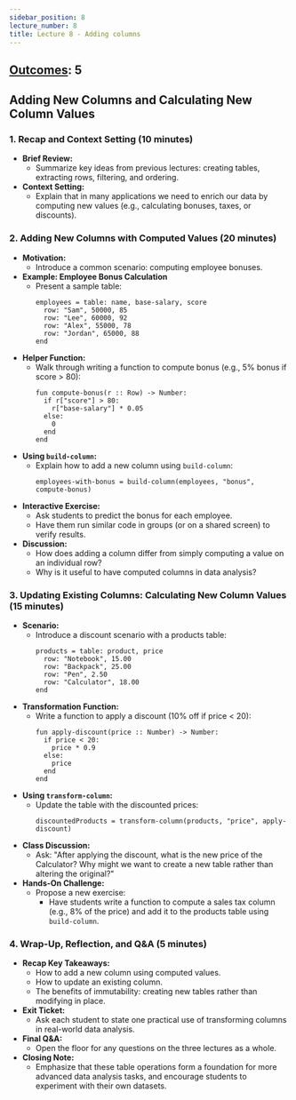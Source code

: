 ```yaml
---
sidebar_position: 8
lecture_number: 8
title: Lecture 8 - Adding columns
---
```


## [Outcomes](@/home/outcomes.md): 5

## Adding New Columns and Calculating New Column Values

### 1. Recap and Context Setting (10 minutes)
- **Brief Review:**  
  - Summarize key ideas from previous lectures: creating tables, extracting rows, filtering, and ordering.
- **Context Setting:**  
  - Explain that in many applications we need to enrich our data by computing new values (e.g., calculating bonuses, taxes, or discounts).

### 2. Adding New Columns with Computed Values (20 minutes)
- **Motivation:**  
  - Introduce a common scenario: computing employee bonuses.
- **Example: Employee Bonus Calculation**
  - Present a sample table:
    ```pyret
    employees = table: name, base-salary, score
      row: "Sam", 50000, 85
      row: "Lee", 60000, 92
      row: "Alex", 55000, 78
      row: "Jordan", 65000, 88
    end
    ```
- **Helper Function:**  
  - Walk through writing a function to compute bonus (e.g., 5% bonus if score > 80):
    ```pyret
    fun compute-bonus(r :: Row) -> Number:
      if r["score"] > 80:
        r["base-salary"] * 0.05
      else:
        0
      end
    end
    ```
- **Using `build-column`:**  
  - Explain how to add a new column using `build-column`:
    ```pyret
    employees-with-bonus = build-column(employees, "bonus", compute-bonus)
    ```
- **Interactive Exercise:**  
  - Ask students to predict the bonus for each employee.
  - Have them run similar code in groups (or on a shared screen) to verify results.
- **Discussion:**  
  - How does adding a column differ from simply computing a value on an individual row?  
  - Why is it useful to have computed columns in data analysis?

### 3. Updating Existing Columns: Calculating New Column Values (15 minutes)
- **Scenario:**  
  - Introduce a discount scenario with a products table:
    ```pyret
    products = table: product, price
      row: "Notebook", 15.00
      row: "Backpack", 25.00
      row: "Pen", 2.50
      row: "Calculator", 18.00
    end
    ```
- **Transformation Function:**  
  - Write a function to apply a discount (10% off if price < 20):
    ```pyret
    fun apply-discount(price :: Number) -> Number:
      if price < 20:
        price * 0.9
      else:
        price
      end
    end
    ```
- **Using `transform-column`:**  
  - Update the table with the discounted prices:
    ```pyret
    discountedProducts = transform-column(products, "price", apply-discount)
    ```
- **Class Discussion:**  
  - Ask: "After applying the discount, what is the new price of the Calculator? Why might we want to create a new table rather than altering the original?"
- **Hands-On Challenge:**  
  - Propose a new exercise:  
    - Have students write a function to compute a sales tax column (e.g., 8% of the price) and add it to the products table using `build-column`.

### 4. Wrap-Up, Reflection, and Q&A (5 minutes)
- **Recap Key Takeaways:**  
  - How to add a new column using computed values.
  - How to update an existing column.
  - The benefits of immutability: creating new tables rather than modifying in place.
- **Exit Ticket:**  
  - Ask each student to state one practical use of transforming columns in real-world data analysis.
- **Final Q&A:**  
  - Open the floor for any questions on the three lectures as a whole.
- **Closing Note:**  
  - Emphasize that these table operations form a foundation for more advanced data analysis tasks, and encourage students to experiment with their own datasets.

